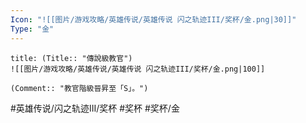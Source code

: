 ```yaml
---
Icon: "![[图片/游戏攻略/英雄传说/英雄传说 闪之轨迹III/奖杯/金.png|30]]"
Type: "金"
---
```

```ad-ed-sen-3-gold
title: (Title:: "傳說級教官")
![[图片/游戏攻略/英雄传说/英雄传说 闪之轨迹III/奖杯/金.png|100]]

(Comment:: "教官階級晉昇至「S」。")
```

#英雄传说/闪之轨迹III/奖杯  #奖杯 #奖杯/金